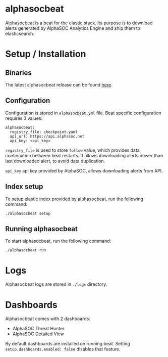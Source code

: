 # alphasocbeat

Alphasocbeat is a beat for the elastic stack. Its purpose is to download alerts generated by AlphaSOC Analytics Engine and ship them to elasticsearch.

# Setup / Installation

## Binaries

The latest alphasocbeat release can be found [here](https://github.com/alphasoc/alphasocbeat/releases).

## Configuration

Configuration is stored in `alphasocbeat.yml` file. Beat specific configuration requires 3 values:
```
alphasocbeat:
  registry_file: checkpoint.yaml
  api_url: https://api.alphasoc.net
  api_key: <api_key>
```
`registry_file` is used to store `follow` value, which provides data continuation between beat restarts. It allows downloading alerts newer than last downloaded alert, to avoid data duplication.

`api_key` api key provided by AlphaSOC, allows downloading alerts from API.

## Index setup

To setup elastic index provided by alphasocbeat, run the following command:

```
./alphasocbeat setup
```

## Running alphasocbeat

To start alphasocbeat, run the following command:

```
./alphasocbeat run
```

# Logs

Alphasocbeat logs are stored in `./logs` directory.

# Dashboards 

Alphasocbeat comes with 2 dashboards:
- AlphaSOC Threat Hunter
- AlphaSOC Detailed View

By default dashboards are installed on running beat. Setting `setup.dashboards.enabled: false` disables that feature.

